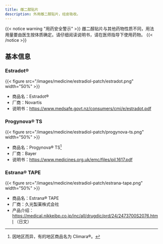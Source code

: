 ```yaml
---
title: 雌二醇贴片
description: 外用雌二醇贴片，经皮吸收。
---
```


{{< notice warning "用药安全警示" >}}
雌二醇贴片与其他药物性质不同，用法用量要由医生按体质确定。请仔细阅读说明书，请在医师指导下使用药物。
{{< /notice >}}

## 基本信息

### Estradot&reg;

{{< figure src="/images/medicine/estradiol-patch/estradot.png" width="50%" >}}

- 商品名：Estradot&reg;
- 厂商：Novartis
- 说明书：<https://www.medsafe.govt.nz/consumers/cmi/e/estradot.pdf>

### Progynova&reg; TS

{{< figure src="/images/medicine/estradiol-patch/progynova-ts.png" width="50%" >}}

- 商品名：Progynova&reg; TS[^1]
- 厂商：Bayer
- 说明书：<https://www.medicines.org.uk/emc/files/pil.1617.pdf>

[^1]: 因地区而异，有的地区商品名为 Climara&reg;。

### Estrana&reg; TAPE

{{< figure src="/images/medicine/estradiol-patch/estrana-tape.png" width="50%" >}}

- 商品名：Estrana&reg; TAPE
- 厂商：久光製薬株式会社
- 产品介绍：<https://medical.nikkeibp.co.jp/inc/all/drugdic/prd/24/2473700S2076.html> （日文）
